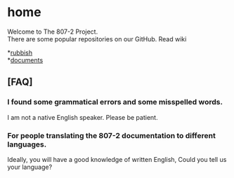 # home
Welcome to The 807-2 Project.  
There are some popular repositories on our GitHub. Read wiki

*[rubbish](https://github.com/807-2/rubbish/wiki)  
*[documents](https://github.com/807-2/documents/wiki) 


## [FAQ]  
### I found some grammatical errors and some misspelled words. 
I am not a native English speaker. Please be patient.

### For people translating the 807-2 documentation to different languages.
Ideally, you will have a good knowledge of written English, Could you tell us your language? 

